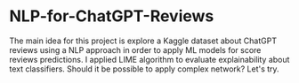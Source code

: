 # NLP-for-ChatGPT-Reviews
The main idea for this project is explore a Kaggle dataset about ChatGPT reviews using a NLP approach in order to apply ML models for score reviews predictions. I applied LIME algorithm to evaluate explainability about text classifiers. Should it be possible to apply complex network? Let's try.
